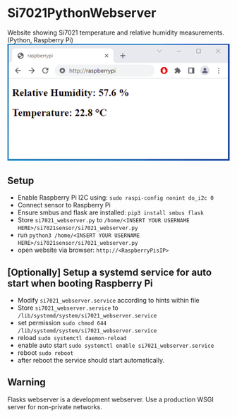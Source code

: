 # Si7021PythonWebserver
Website showing Si7021 temperature and relative humidity measurements. (Python, Raspberry Pi)
![screenshot.png](screenshot.png)

## Setup
- Enable Raspberry Pi I2C using: `sudo raspi-config nonint do_i2c 0`
- Connect sensor to Raspberry Pi
- Ensure smbus and flask are installed: `pip3 install smbus flask`
- Store `si7021_webserver.py` to `/home/<INSERT YOUR USERNAME HERE>/si7021sensor/si7021_webserver.py`
- run `python3 /home/<INSERT YOUR USERNAME HERE>/si7021sensor/si7021_webserver.py`
- open website via browser: `http://<RaspberryPisIP>`

## [Optionally] Setup a systemd service for auto start when booting Raspberry Pi
- Modify `si7021_webserver.service` according to hints within file
- Store `si7021_webserver.service` to `/lib/systemd/system/si7021_webserver.service` 
- set permission `sudo chmod 644 /lib/systemd/system/si7021_webserver.service`
- reload `sudo systemctl daemon-reload`
- enable auto start `sudo systemctl enable si7021_webserver.service`
- reboot `sudo reboot`
- after reboot the service should start automatically.

## Warning
Flasks webserver is a development webserver. Use a production WSGI server for non-private networks.
